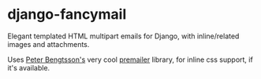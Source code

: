 django-fancymail
================

Elegant templated HTML multipart emails for Django, with inline/related images and attachments. 

Uses [Peter Bengtsson's](http://www.peterbe.com/) very cool [premailer](http://premailer.io/) library, for inline css support, if it's available.

